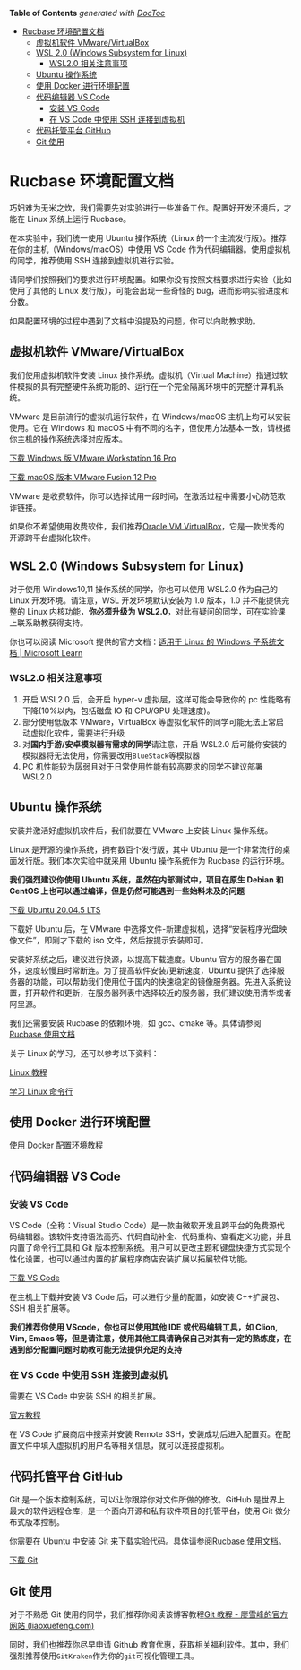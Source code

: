 <!-- START doctoc generated TOC please keep comment here to allow auto update -->
<!-- DON'T EDIT THIS SECTION, INSTEAD RE-RUN doctoc TO UPDATE -->

**Table of Contents** _generated with [DocToc](https://github.com/thlorenz/doctoc)_

- [Rucbase 环境配置文档](#rucbase-环境配置文档)
  - [虚拟机软件 VMware/VirtualBox](#虚拟机软件-vmwarevirtualbox)
  - [WSL 2.0 (Windows Subsystem for Linux)](#wsl-20-windows-subsystem-for-linux)
    - [WSL2.0 相关注意事项](#wsl20-相关注意事项)
  - [Ubuntu 操作系统](#ubuntu-操作系统)
  - [使用 Docker 进行环境配置](#使用-docker-进行环境配置)
  - [代码编辑器 VS Code](#代码编辑器-vs-code)
    - [安装 VS Code](#安装-vs-code)
    - [在 VS Code 中使用 SSH 连接到虚拟机](#在-vs-code-中使用-ssh-连接到虚拟机)
  - [代码托管平台 GitHub](#代码托管平台-github)
  - [Git 使用](#git-使用)

<!-- END doctoc generated TOC please keep comment here to allow auto update -->

# Rucbase 环境配置文档

巧妇难为无米之炊，我们需要先对实验进行一些准备工作。配置好开发环境后，才能在 Linux 系统上运行 Rucbase。

在本实验中，我们统一使用 Ubuntu 操作系统（Linux 的一个主流发行版）。推荐在你的主机（Windows/macOS）中使用 VS Code 作为代码编辑器。使用虚拟机的同学，推荐使用 SSH 连接到虚拟机进行实验。

请同学们按照我们的要求进行环境配置。如果你没有按照文档要求进行实验（比如使用了其他的 Linux 发行版），可能会出现一些奇怪的 bug，进而影响实验进度和分数。

如果配置环境的过程中遇到了文档中没提及的问题，你可以向助教求助。

## 虚拟机软件 VMware/VirtualBox

我们使用虚拟机软件安装 Linux 操作系统。虚拟机（Virtual Machine）指通过软件模拟的具有完整硬件系统功能的、运行在一个完全隔离环境中的完整计算机系统。

VMware 是目前流行的虚拟机运行软件，在 Windows/macOS 主机上均可以安装使用。它在 Windows 和 macOS 中有不同的名字，但使用方法基本一致，请根据你主机的操作系统选择对应版本。

[下载 Windows 版 VMware Workstation 16 Pro](https://www.vmware.com/go/getworkstation-win)

[下载 macOS 版本 VMware Fusion 12 Pro](https://www.vmware.com/go/getfusion)

VMware 是收费软件，你可以选择试用一段时间，在激活过程中需要小心防范欺诈链接。

如果你不希望使用收费软件，我们推荐[Oracle VM VirtualBox](https://www.virtualbox.org/)，它是一款优秀的开源跨平台虚拟化软件。

## WSL 2.0 (Windows Subsystem for Linux)

对于使用 Windows10,11 操作系统的同学，你也可以使用 WSL2.0 作为自己的 Linux 开发环境。请注意，WSL 开发环境默认安装为 1.0 版本，1.0 并不能提供完整的 Linux 内核功能，**你必须升级为 WSL2.0**，对此有疑问的同学，可在实验课上联系助教获得支持。

你也可以阅读 Microsoft 提供的官方文档：[适用于 Linux 的 Windows 子系统文档 | Microsoft Learn](https://learn.microsoft.com/zh-cn/windows/wsl/)

### WSL2.0 相关注意事项

1. 开启 WSL2.0 后，会开启 hyper-v 虚拟层，这样可能会导致你的 pc 性能略有下降(10%以内，包括磁盘 IO 和 CPU/GPU 处理速度)。
2. 部分使用低版本 VMware，VirtualBox 等虚拟化软件的同学可能无法正常启动虚拟化软件，需要进行升级
3. 对**国内手游/安卓模拟器有需求的同学**请注意，开启 WSL2.0 后可能你安装的模拟器将无法使用，你需要改用`BlueStack`等模拟器
4. PC 机性能较为孱弱且对于日常使用性能有较高要求的同学不建议部署 WSL2.0

## Ubuntu 操作系统

安装并激活好虚拟机软件后，我们就要在 VMware 上安装 Linux 操作系统。

Linux 是开源的操作系统，拥有数百个发行版，其中 Ubuntu 是一个非常流行的桌面发行版。我们本次实验中就采用 Ubuntu 操作系统作为 Rucbase 的运行环境。

**我们强烈建议你使用 Ubuntu 系统，虽然在内部测试中，项目在原生 Debian 和 CentOS 上也可以通过编译，但是仍然可能遇到一些始料未及的问题**

[下载 Ubuntu 20.04.5 LTS](https://mirrors.tuna.tsinghua.edu.cn/ubuntu-releases/20.04.5/ubuntu-20.04.5-desktop-amd64.iso)

下载好 Ubuntu 后，在 VMware 中选择文件-新建虚拟机，选择“安装程序光盘映像文件”，即刚才下载的 iso 文件，然后按提示安装即可。

安装好系统之后，建议进行换源，以提高下载速度。Ubuntu 官方的服务器在国外，速度较慢且时常断连。为了提高软件安装/更新速度，Ubuntu 提供了选择服务器的功能，可以帮助我们使用位于国内的快速稳定的镜像服务器。先进入系统设置，打开软件和更新，在服务器列表中选择较近的服务器，我们建议使用清华或者阿里源。

我们还需要安装 Rucbase 的依赖环境，如 gcc、cmake 等。具体请参阅[Rucbase 使用文档](Rucbase使用文档.md)

关于 Linux 的学习，还可以参考以下资料：

[Linux 教程](https://www.runoob.com/linux)

[学习 Linux 命令行](https://nju-projectn.github.io/ics-pa-gitbook/ics2021/linux.html)

## 使用 Docker 进行环境配置

[使用 Docker 配置环境教程](https://www.bilibili.com/video/BV1Nc41147Pd/?vd_source=1e0431eaeb521fce46cdddb12e68d8c6#reply202992270912)

## 代码编辑器 VS Code

### 安装 VS Code

VS Code（全称：Visual Studio Code）是一款由微软开发且跨平台的免费源代码编辑器。该软件支持语法高亮、代码自动补全、代码重构、查看定义功能，并且内置了命令行工具和 Git 版本控制系统。用户可以更改主题和键盘快捷方式实现个性化设置，也可以通过内置的扩展程序商店安装扩展以拓展软件功能。

[下载 VS Code](https://code.visualstudio.com/Download)

在主机上下载并安装 VS Code 后，可以进行少量的配置，如安装 C++扩展包、SSH 相关扩展等。

**我们推荐你使用 VScode，你也可以使用其他 IDE 或代码编辑工具，如 Clion, Vim, Emacs 等，但是请注意，使用其他工具请确保自己对其有一定的熟练度，在遇到部分配置问题时助教可能无法提供充足的支持**

### 在 VS Code 中使用 SSH 连接到虚拟机

需要在 VS Code 中安装 SSH 的相关扩展。

[官方教程](https://code.visualstudio.com/docs/remote/ssh-tutorial)

在 VS Code 扩展商店中搜索并安装 Remote SSH，安装成功后进入配置页。在配置文件中填入虚拟机的用户名等相关信息，就可以连接虚拟机。

## 代码托管平台 GitHub

Git 是一个版本控制系统，可以让你跟踪你对文件所做的修改。GitHub 是世界上最大的软件远程仓库，是一个面向开源和私有软件项目的托管平台，使用 Git 做分布式版本控制。

你需要在 Ubuntu 中安装 Git 来下载实验代码。具体请参阅[Rucbase 使用文档](Rucbase使用文档.md)。

[下载 Git](https://git-scm.com/download)

## Git 使用

对于不熟悉 Git 使用的同学，我们推荐你阅读该博客教程[Git 教程 - 廖雪峰的官方网站 (liaoxuefeng.com)](https://www.liaoxuefeng.com/wiki/896043488029600)

同时，我们也推荐你尽早申请 Github 教育优惠，获取相关福利软件。其中，我们强烈推荐使用`GitKraken`作为你的`git`可视化管理工具。
